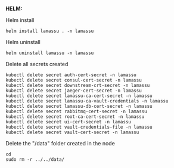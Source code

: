 **HELM:**


Helm install
```
helm install lamassu . -n lamassu

```
Helm uninstall
```
helm uninstall lamassu -n lamassu
```

Delete all secrets created
```
kubectl delete secret auth-cert-secret -n lamassu
kubectl delete secret consul-cert-secret -n lamassu
kubectl delete secret downstream-crt-secret -n lamassu
kubectl delete secret jaeger-cert-secret -n lamassu
kubectl delete secret lamassu-ca-cert-secret -n lamassu
kubectl delete secret lamassu-ca-vault-credentials -n lamassu
kubectl delete secret lamassu-db-cert-secret -n lamassu
kubectl delete secret rabbitmq-cert-secret -n lamassu
kubectl delete secret root-ca-cert-secret -n lamassu
kubectl delete secret ui-cert-secret -n lamassu
kubectl delete secret vault-credentials-file -n lamassu
kubectl delete secret vault-cert-secret -n lamassu
```

Delete the "/data" folder created in the node
```
cd
sudo rm -r ../../data/
```

